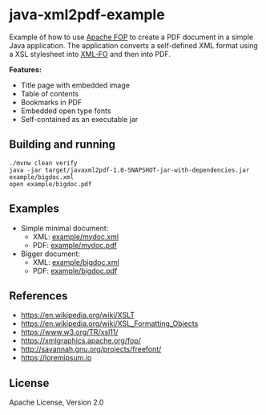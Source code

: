 # java-xml2pdf-example

Example of how to use [Apache FOP](https://xmlgraphics.apache.org/fop/) to create a PDF document
in a simple Java application. The application converts a self-defined XML format using
a XSL stylesheet into [XML-FO](https://www.w3.org/TR/xsl11/#fo-section) and then into PDF.

**Features:**

* Title page with embedded image
* Table of contents
* Bookmarks in PDF
* Embedded open type fonts
* Self-contained as an executable jar

## Building and running

```shell
./mvnw clean verify
java -jar target/javaxml2pdf-1.0-SNAPSHOT-jar-with-dependencies.jar example/bigdoc.xml
open example/bigdoc.pdf
```

## Examples

* Simple minimal document:
  * XML: [example/mydoc.xml](blob/main/example/mydoc.xml)
  * PDF: [example/mydoc.pdf](blob/main/example/mydoc.pdf)
* Bigger document:
  * XML: [example/bigdoc.xml](blob/main/example/bigdoc.xml)
  * PDF: [example/bigdoc.pdf](blob/main/example/bigdoc.pdf)

## References

* <https://en.wikipedia.org/wiki/XSLT>
* <https://en.wikipedia.org/wiki/XSL_Formatting_Objects>
* <https://www.w3.org/TR/xsl11/>
* <https://xmlgraphics.apache.org/fop/>
* <http://savannah.gnu.org/projects/freefont/>
* <https://loremipsum.io>

## License

Apache License, Version 2.0
